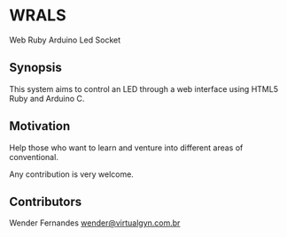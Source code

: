 # WRALS
Web Ruby Arduino Led Socket

## Synopsis
This system aims to control an LED through a web interface using HTML5 Ruby and Arduino C.

## Motivation
Help those who want to learn and venture into different areas of conventional.

Any contribution is very welcome.

## Contributors

Wender Fernandes <wender@virtualgyn.com.br>
